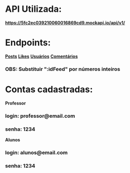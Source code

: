 # API Utilizada:
**https://5fc2ec039210060016869cd9.mockapi.io/api/v1/**

# Endpoints:

**[Posts](https://5fc2ec039210060016869cd9.mockapi.io/api/v1/feeds)**
**[Likes](https://5fc2ec039210060016869cd9.mockapi.io/api/v1/likes)**
**[Usuários](https://5fc2ec039210060016869cd9.mockapi.io/api/v1/user)**
**[Comentários](https://5fc2ec039210060016869cd9.mockapi.io/api/v1/feeds/:idFeed/comments)**

<h3>OBS: Substituir ":idFeed" por números inteiros</h3>

# Contas cadastradas:

**Professor**
<h3>login: professor@email.com</h3>
<h3>senha: 1234</h3>

**Alunos**
<h3>login: alunos@email.com</h3>
<h3>senha: 1234</h3>